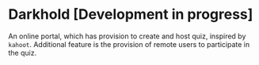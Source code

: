# Darkhold [Development in progress]

An online portal, which has provision to create and host quiz, inspired by `kahoot`. Additional feature is the provision of remote users to participate in the quiz.
